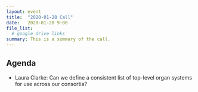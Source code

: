 ```yaml
---
layout: event
title:  "2020-01-28 Call"
date:   2020-01-28 9:00
file_list:
  # google drive links
summary: This is a summary of the call.
---
```

## Agenda
- Laura Clarke: Can we define a consistent list of top-level organ systems for use across our consortia?
